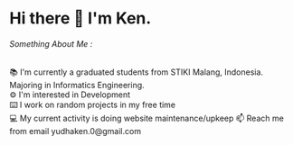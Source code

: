 <h1>Hi there 👋 I'm Ken.</h1>
<h6>Something About Me : </h6>
📚 I'm currently a graduated students from STIKI Malang, Indonesia. Majoring in Informatics Engineering.<br>
⚙️ I'm interested in Development<br>
⌨️ I work on random projects in my free time<br>
💻 My current activity is doing website maintenance/upkeep
📫 Reach me from email yudhaken.0@gmail.com
